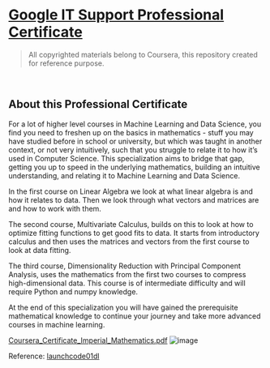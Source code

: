 # [Google IT Support Professional Certificate](https://www.coursera.org/professional-certificates/google-it-support)
> All copyrighted materials belong to Coursera, this repository created for reference purpose.
<br>

## About this Professional Certificate

For a lot of higher level courses in Machine Learning and Data Science, you find you need to freshen up on the basics in mathematics - stuff you may have studied before in school or university, but which was taught in another context, or not very intuitively, such that you struggle to relate it to how it’s used in Computer Science. This specialization aims to bridge that gap, getting you up to speed in the underlying mathematics, building an intuitive understanding, and relating it to Machine Learning and Data Science.

In the first course on Linear Algebra we look at what linear algebra is and how it relates to data. Then we look through what vectors and matrices are and how to work with them.

The second course, Multivariate Calculus, builds on this to look at how to optimize fitting functions to get good fits to data. It starts from introductory calculus and then uses the matrices and vectors from the first course to look at data fitting.

The third course, Dimensionality Reduction with Principal Component Analysis, uses the mathematics from the first two courses to compress high-dimensional data. This course is of intermediate difficulty and will require Python and numpy knowledge.

At the end of this specialization you will have gained the prerequisite mathematical knowledge to continue your journey and take more advanced courses in machine learning.

[Coursera_Certificate_Imperial_Mathematics.pdf](https://github.com/nnugy-21/Coursera-2021/files/6181737/Coursera_Certificate_Imperial_Mathematics.pdf)
![image](https://user-images.githubusercontent.com/79896959/111983344-9a6c0080-8b3c-11eb-8a83-0ad3967dc80d.png)

Reference: [launchcode01dl](https://github.com/launchcode01dl/mathematics-for-machine-learning-cousera)
